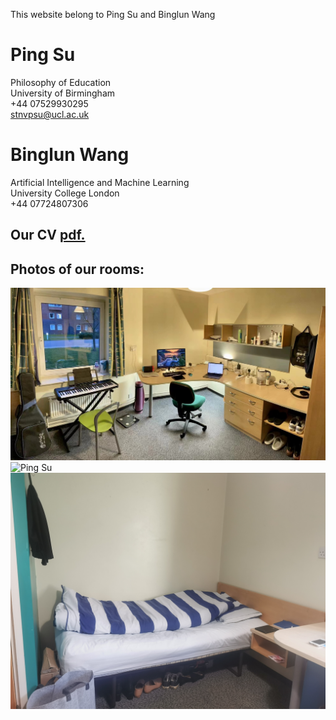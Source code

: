 This website belong to Ping Su and Binglun Wang
# Ping Su
Philosophy of Education <br>
University of Birmingham <br>
+44 07529930295 <br>
stnvpsu@ucl.ac.uk <br>

# Binglun Wang
Artificial Intelligence and Machine Learning <br>
University College London <br>
+44 07724807306 <br>

## Our CV [pdf.](Bing&Ping_cv.pdf)
## Photos of our rooms:
![Binglun Wang](1.png)
![Ping Su](2.png)
![Ping Su](3.png)
